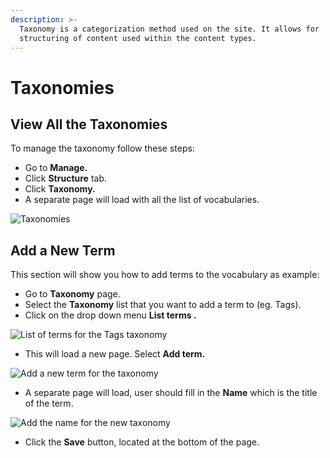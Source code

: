 ```yaml
---
description: >-
  Taxonomy is a categorization method used on the site. It allows for
  structuring of content used within the content types.
---
```


# Taxonomies

## View All the Taxonomies

To manage the taxonomy follow these steps:&#x20;

* Go to **Manage.**
* Click **Structure** tab.
* Click **Taxonomy.**
* A separate page will load with all the list of vocabularies.

![Taxonomies](<../../.gitbook/assets/Taxonomy \_ varbase9003d1 (2).png>)



## Add a New Term

This section will show you how to add terms to the vocabulary as example:

* Go to **Taxonomy** page.
* Select the **Taxonomy** list that you want to add a term to (eg. Tags).
* Click on the drop down menu **List terms .**

![List of terms for the Tags taxonomy](<../../.gitbook/assets/Taxonomy \_ varbase9003d1 (1) (1).png>)

* This will load a new page. Select **Add term.**

![Add a new term for the taxonomy](<../../.gitbook/assets/Tags \_ varbase9003d1.png>)

* A separate page will load, user should fill in the **Name** which is the title of the term.

![Add the name for the new taxonomy](<../../.gitbook/assets/Add term \_ varbase9003d1.png>)

* Click the **Save** button, located at the bottom of the page.
